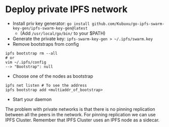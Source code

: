 # Deploy private IPFS network
- Install priv key generator: `go install github.com/Kubuxu/go-ipfs-swarm-key-gen/ipfs-swarm-key-gen@latest`
  - (Add `/usr/local/go/bin/` to your $PATH)
- Generate the private key: `ipfs-swarm-key-gen > ~/.ipfs/swarm.key`
- Remove bootstraps from config
```
ipfs bootstrap rm --all
# or
vim ~/.ipfs/config
--> "Bootstrap": null
```

- Choose one of the nodes as bootstrap
```
ipfs net listen # To see the address
ipfs bootstrap add <multiaddr_of_bootstrap>
```
- Start your daemon

The problem with private networks is that there
is no pinning replication between all the peers in
the network. For pinning replication we can use IPFS Cluster.
Remember that IPFS Cluster uses an IPFS node as a sidecar.
